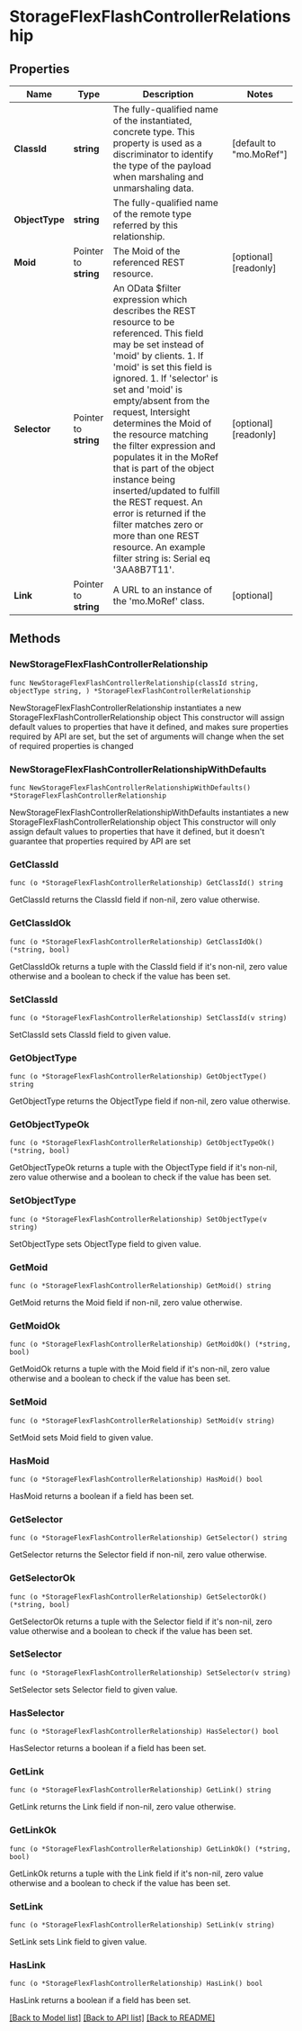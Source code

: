 # StorageFlexFlashControllerRelationship

## Properties

Name | Type | Description | Notes
------------ | ------------- | ------------- | -------------
**ClassId** | **string** | The fully-qualified name of the instantiated, concrete type. This property is used as a discriminator to identify the type of the payload when marshaling and unmarshaling data. | [default to "mo.MoRef"]
**ObjectType** | **string** | The fully-qualified name of the remote type referred by this relationship. | 
**Moid** | Pointer to **string** | The Moid of the referenced REST resource. | [optional] [readonly] 
**Selector** | Pointer to **string** | An OData $filter expression which describes the REST resource to be referenced. This field may be set instead of &#39;moid&#39; by clients. 1. If &#39;moid&#39; is set this field is ignored. 1. If &#39;selector&#39; is set and &#39;moid&#39; is empty/absent from the request, Intersight determines the Moid of the resource matching the filter expression and populates it in the MoRef that is part of the object instance being inserted/updated to fulfill the REST request. An error is returned if the filter matches zero or more than one REST resource. An example filter string is: Serial eq &#39;3AA8B7T11&#39;. | [optional] [readonly] 
**Link** | Pointer to **string** | A URL to an instance of the &#39;mo.MoRef&#39; class. | [optional] 

## Methods

### NewStorageFlexFlashControllerRelationship

`func NewStorageFlexFlashControllerRelationship(classId string, objectType string, ) *StorageFlexFlashControllerRelationship`

NewStorageFlexFlashControllerRelationship instantiates a new StorageFlexFlashControllerRelationship object
This constructor will assign default values to properties that have it defined,
and makes sure properties required by API are set, but the set of arguments
will change when the set of required properties is changed

### NewStorageFlexFlashControllerRelationshipWithDefaults

`func NewStorageFlexFlashControllerRelationshipWithDefaults() *StorageFlexFlashControllerRelationship`

NewStorageFlexFlashControllerRelationshipWithDefaults instantiates a new StorageFlexFlashControllerRelationship object
This constructor will only assign default values to properties that have it defined,
but it doesn't guarantee that properties required by API are set

### GetClassId

`func (o *StorageFlexFlashControllerRelationship) GetClassId() string`

GetClassId returns the ClassId field if non-nil, zero value otherwise.

### GetClassIdOk

`func (o *StorageFlexFlashControllerRelationship) GetClassIdOk() (*string, bool)`

GetClassIdOk returns a tuple with the ClassId field if it's non-nil, zero value otherwise
and a boolean to check if the value has been set.

### SetClassId

`func (o *StorageFlexFlashControllerRelationship) SetClassId(v string)`

SetClassId sets ClassId field to given value.


### GetObjectType

`func (o *StorageFlexFlashControllerRelationship) GetObjectType() string`

GetObjectType returns the ObjectType field if non-nil, zero value otherwise.

### GetObjectTypeOk

`func (o *StorageFlexFlashControllerRelationship) GetObjectTypeOk() (*string, bool)`

GetObjectTypeOk returns a tuple with the ObjectType field if it's non-nil, zero value otherwise
and a boolean to check if the value has been set.

### SetObjectType

`func (o *StorageFlexFlashControllerRelationship) SetObjectType(v string)`

SetObjectType sets ObjectType field to given value.


### GetMoid

`func (o *StorageFlexFlashControllerRelationship) GetMoid() string`

GetMoid returns the Moid field if non-nil, zero value otherwise.

### GetMoidOk

`func (o *StorageFlexFlashControllerRelationship) GetMoidOk() (*string, bool)`

GetMoidOk returns a tuple with the Moid field if it's non-nil, zero value otherwise
and a boolean to check if the value has been set.

### SetMoid

`func (o *StorageFlexFlashControllerRelationship) SetMoid(v string)`

SetMoid sets Moid field to given value.

### HasMoid

`func (o *StorageFlexFlashControllerRelationship) HasMoid() bool`

HasMoid returns a boolean if a field has been set.

### GetSelector

`func (o *StorageFlexFlashControllerRelationship) GetSelector() string`

GetSelector returns the Selector field if non-nil, zero value otherwise.

### GetSelectorOk

`func (o *StorageFlexFlashControllerRelationship) GetSelectorOk() (*string, bool)`

GetSelectorOk returns a tuple with the Selector field if it's non-nil, zero value otherwise
and a boolean to check if the value has been set.

### SetSelector

`func (o *StorageFlexFlashControllerRelationship) SetSelector(v string)`

SetSelector sets Selector field to given value.

### HasSelector

`func (o *StorageFlexFlashControllerRelationship) HasSelector() bool`

HasSelector returns a boolean if a field has been set.

### GetLink

`func (o *StorageFlexFlashControllerRelationship) GetLink() string`

GetLink returns the Link field if non-nil, zero value otherwise.

### GetLinkOk

`func (o *StorageFlexFlashControllerRelationship) GetLinkOk() (*string, bool)`

GetLinkOk returns a tuple with the Link field if it's non-nil, zero value otherwise
and a boolean to check if the value has been set.

### SetLink

`func (o *StorageFlexFlashControllerRelationship) SetLink(v string)`

SetLink sets Link field to given value.

### HasLink

`func (o *StorageFlexFlashControllerRelationship) HasLink() bool`

HasLink returns a boolean if a field has been set.


[[Back to Model list]](../README.md#documentation-for-models) [[Back to API list]](../README.md#documentation-for-api-endpoints) [[Back to README]](../README.md)


